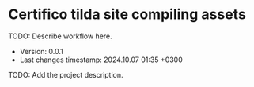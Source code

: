 <!--
@since 2024.10.06, 22:56
@changed 2024.10.06, 22:56
-->

# Certifico tilda site compiling assets

TODO: Describe workflow here.

- Version: 0.0.1
- Last changes timestamp: 2024.10.07 01:35 +0300

TODO: Add the project description.
